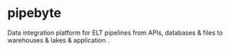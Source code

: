 # pipebyte
Data integration platform for ELT pipelines from APIs, databases &amp; files to warehouses &amp; lakes &amp; application .
